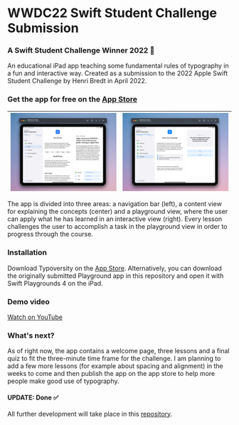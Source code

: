 # WWDC22 Swift Student Challenge Submission
### A Swift Student Challenge Winner 2022 🎉

An educational iPad app teaching some fundamental rules of typography in a fun and interactive way. Created as a submission to the 2022 Apple Swift Student Challenge by Henri Bredt in April 2022.

### Get the app for free on the [App Store](https://apps.apple.com/app/id1620952845?l=en)

| ![App screenshot](ressources/screenshot.png) | ![App screenshot](ressources/screenshot-2.png) |
--- | ---

The app is divided into three areas: a navigation bar (left), a content view for explaining the concepts (center) and a playground view, where the user can apply what he has learned in an interactive view (right). Every lesson challenges the user to accomplish a task in the playground view in order to progress through the course.

### Installation
Download Typoversity on the [App Store](https://apps.apple.com/app/id1620952845?l=en). Alternatively, you can download the originally submitted Playground app in this repository and open it with Swift Playgrounds 4 on the iPad.

### Demo video 
[Watch on YouTube](https://www.youtube.com/watch?v=AiK6CGgM71w)

### What's next?
As of right now, the app contains a welcome page, three lessons and a final quiz to fit the three-minute time frame for the challenge. I am planning to add a few more lessons (for example about spacing and alignment) in the weeks to come and then publish the app on the app store to help more people make good use of typography.
#### UPDATE: Done ✅

All further development will take place in this [repository](https://github.com/henribredt/Typoversity).
